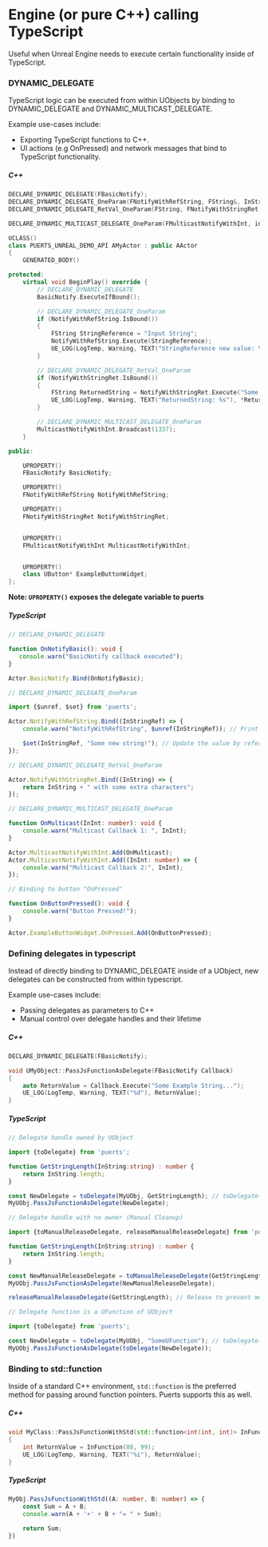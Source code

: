 # Engine (or pure C++) calling TypeScript
Useful when Unreal Engine needs to execute certain functionality inside of TypeScript.

### DYNAMIC_DELEGATE
TypeScript logic can be executed from within UObjects by binding to DYNAMIC_DELEGATE and DYNAMIC_MULTICAST_DELEGATE.

Example use-cases include:
* Exporting TypeScript functions to C++.
* UI actions (e.g OnPressed) and network messages that bind to TypeScript functionality.

##### C++
~~~c++
DECLARE_DYNAMIC_DELEGATE(FBasicNotify);
DECLARE_DYNAMIC_DELEGATE_OneParam(FNotifyWithRefString, FString&, InStringRef);
DECLARE_DYNAMIC_DELEGATE_RetVal_OneParam(FString, FNotifyWithStringRet, FString, InString);

DECLARE_DYNAMIC_MULTICAST_DELEGATE_OneParam(FMulticastNotifyWithInt, int32, InInt);

UCLASS()
class PUERTS_UNREAL_DEMO_API AMyActor : public AActor
{
	GENERATED_BODY()

protected:
    virtual void BeginPlay() override {
        // DECLARE_DYNAMIC_DELEGATE
        BasicNotify.ExecuteIfBound();

        // DECLARE_DYNAMIC_DELEGATE_OneParam
        if (NotifyWithRefString.IsBound())
        {
            FString StringReference = "Input String";
            NotifyWithRefString.Execute(StringReference);
            UE_LOG(LogTemp, Warning, TEXT("StringReference new value: %s"), *StringReference);
        }

        // DECLARE_DYNAMIC_DELEGATE_RetVal_OneParam
        if (NotifyWithStringRet.IsBound())
        {
            FString ReturnedString = NotifyWithStringRet.Execute("Some string");
            UE_LOG(LogTemp, Warning, TEXT("ReturnedString: %s"), *ReturnedString); // "Some string" + " with some extra characters"
        }

        // DECLARE_DYNAMIC_MULTICAST_DELEGATE_OneParam
        MulticastNotifyWithInt.Broadcast(1337);
    }

public:

    UPROPERTY()
    FBasicNotify BasicNotify;

    UPROPERTY()
    FNotifyWithRefString NotifyWithRefString;

    UPROPERTY()
    FNotifyWithStringRet NotifyWithStringRet;


    UPROPERTY()
    FMulticastNotifyWithInt MulticastNotifyWithInt;


    UPROPERTY()
    class UButton* ExampleButtonWidget;
};
~~~

**Note: `UPROPERTY()` exposes the delegate variable to puerts**

##### TypeScript
~~~typescript
// DECLARE_DYNAMIC_DELEGATE

function OnNotifyBasic(): void {
   console.warn("BasicNotify callback executed");
}

Actor.BasicNotify.Bind(OnNotifyBasic);
~~~

~~~typescript
// DECLARE_DYNAMIC_DELEGATE_OneParam

import {$unref, $set} from 'puerts';

Actor.NotifyWithRefString.Bind((InStringRef) => {
    console.warn("NotifyWithRefString", $unref(InStringRef)); // Print the value

    $set(InStringRef, "Some new string!"); // Update the value by reference
});
~~~

~~~typescript
// DECLARE_DYNAMIC_DELEGATE_RetVal_OneParam

Actor.NotifyWithStringRet.Bind((InString) => {
    return InString + " with some extra characters";
});
~~~

~~~typescript
// DECLARE_DYNAMIC_MULTICAST_DELEGATE_OneParam

function OnMulticast(InInt: number): void {
    console.warn("Multicast Callback 1: ", InInt);
}

Actor.MulticastNotifyWithInt.Add(OnMulticast);
Actor.MulticastNotifyWithInt.Add((InInt: number) => {
    console.warn("Multicast Callback 2:", InInt);
});
~~~

~~~typescript
// Binding to button "OnPressed"

function OnButtonPressed(): void {
    console.warn("Button Pressed!");
}

Actor.ExampleButtonWidget.OnPressed.Add(OnButtonPressed);
~~~

### Defining delegates in typescript
Instead of directly binding to DYNAMIC_DELEGATE inside of a UObject, new delegates can be constructed from within typescript.

Example use-cases include:
* Passing delegates as parameters to C++
* Manual control over delegate handles and their lifetime

##### C++
~~~c++
DECLARE_DYNAMIC_DELEGATE(FBasicNotify);

void UMyObject::PassJsFunctionAsDelegate(FBasicNotify Callback)
{
    auto ReturnValue = Callback.Execute("Some Example String...");
    UE_LOG(LogTemp, Warning, TEXT("%d"), ReturnValue);
}
~~~

##### TypeScript
~~~typescript
// Delegate handle owned by UObject

import {toDelegate} from 'puerts';

function GetStringLength(InString:string) : number {
    return InString.length;
}

const NewDelegate = toDelegate(MyUObj, GetStringLength); // toDelegate(owOwnerner: UE.Object, Func:Function)
MyUObj.PassJsFunctionAsDelegate(NewDelegate);
~~~

~~~typescript
// Delegate handle with no owner (Manual Cleanup)

import {toManualReleaseDelegate, releaseManualReleaseDelegate} from 'puerts';

function GetStringLength(InString:string) : number {
    return InString.length;
}

const NewManualReleaseDelegate = toManualReleaseDelegate(GetStringLength); // toManualReleaseDelegate(Func:Function)
MyUObj.PassJsFunctionAsDelegate(NewManualReleaseDelegate);

releaseManualReleaseDelegate(GetStringLength); // Release to prevent memory leak
~~~
~~~typescript
// Delegate function is a UFunction of UObject

import {toDelegate} from 'puerts';

const NewDelegate = toDelegate(MyUObj, "SomeUFunction"); // toDelegate(Owner: UE.Object, UFuncName: string)
MyUObj.PassJsFunctionAsDelegate(toDelegate(NewDelegate));
~~~

### Binding to std::function

Inside of a standard C++ environment, `std::function` is the preferred method for passing around function pointers. Puerts supports this as well.

##### C++
~~~c++
void MyClass::PassJsFunctionWithStd(std::function<int(int, int)> InFunction)
{
    int ReturnValue = InFunction(88, 99);
    UE_LOG(LogTemp, Warning, TEXT("%i"), ReturnValue);
}
~~~

##### TypeScript
~~~typescript
MyObj.PassJsFunctionWithStd((A: number, B: number) => {
    const Sum = A + B;
    console.warn(A + '+' + B + "= " + Sum);

    return Sum;
})
~~~